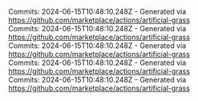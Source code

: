 Commits: 2024-06-15T10:48:10.248Z - Generated via https://github.com/marketplace/actions/artificial-grass
<br>
Commits: 2024-06-15T10:48:10.248Z - Generated via https://github.com/marketplace/actions/artificial-grass
<br>
Commits: 2024-06-15T10:48:10.248Z - Generated via https://github.com/marketplace/actions/artificial-grass
<br>
Commits: 2024-06-15T10:48:10.248Z - Generated via https://github.com/marketplace/actions/artificial-grass
<br>
Commits: 2024-06-15T10:48:10.248Z - Generated via https://github.com/marketplace/actions/artificial-grass
<br>
